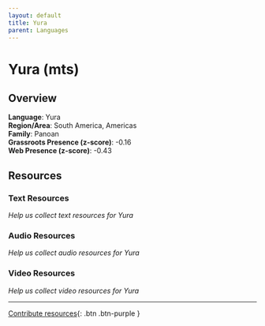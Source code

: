 ```yaml
---
layout: default
title: Yura
parent: Languages
---
```


# Yura (mts)

## Overview

**Language**: Yura  
**Region/Area**: South America, Americas  
**Family**: Panoan  
**Grassroots Presence (z-score)**: -0.16  
**Web Presence (z-score)**: -0.43  

## Resources

### Text Resources
*Help us collect text resources for Yura*

### Audio Resources
*Help us collect audio resources for Yura*

### Video Resources
*Help us collect video resources for Yura*

---

[Contribute resources](https://forms.office.com/e/1SfLJx3u1r){: .btn .btn-purple }
